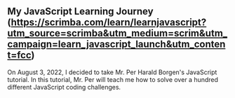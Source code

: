 ## My JavaScript Learning Journey (https://scrimba.com/learn/learnjavascript?utm_source=scrimba&utm_medium=scrim&utm_campaign=learn_javascript_launch&utm_content=fcc)

On August 3, 2022, I decided to take Mr. Per Harald Borgen's JavaScript tutorial. In this tutorial, Mr. Per will teach me how to solve over a hundred different JavaScript coding challenges.



